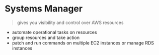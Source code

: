 # Systems Manager

> gives you visibility and control over AWS resources

- automate operational tasks on resources
- group resources and take action
- patch and run commands on multiple EC2 instances or manage RDS instances